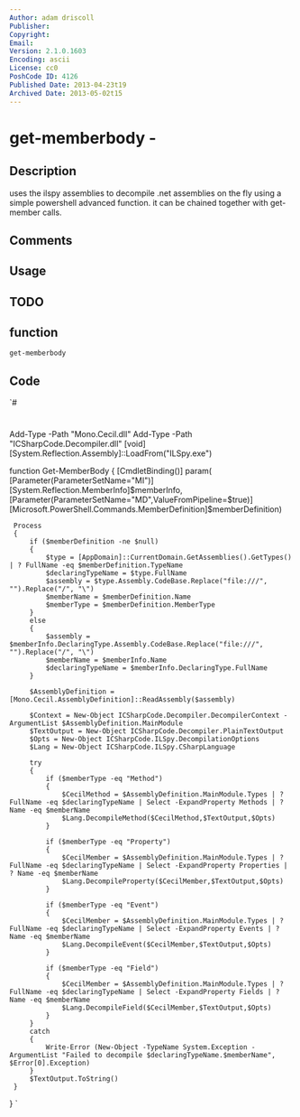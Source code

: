```yaml
---
Author: adam driscoll
Publisher: 
Copyright: 
Email: 
Version: 2.1.0.1603
Encoding: ascii
License: cc0
PoshCode ID: 4126
Published Date: 2013-04-23t19
Archived Date: 2013-05-02t15
---
```


# get-memberbody - 

## Description

uses the ilspy assemblies to decompile .net assemblies on the fly using a simple powershell advanced function. it can be chained together with get-member calls.

## Comments



## Usage



## TODO



## function

`get-memberbody`

## Code

`#
 #
 Add-Type -Path "Mono.Cecil.dll"
 Add-Type -Path "ICSharpCode.Decompiler.dll"
 [void][System.Reflection.Assembly]::LoadFrom("ILSpy.exe") 
 
 function Get-MemberBody
 {
     [CmdletBinding()]
     param(
     [Parameter(ParameterSetName="MI")]
     [System.Reflection.MemberInfo]$memberInfo,
     [Parameter(ParameterSetName="MD",ValueFromPipeline=$true)]
     [Microsoft.PowerShell.Commands.MemberDefinition]$memberDefinition)
 
     Process 
     {
         if ($memberDefinition -ne $null)
         {
             $type = [AppDomain]::CurrentDomain.GetAssemblies().GetTypes() | ? FullName -eq $memberDefinition.TypeName
             $declaringTypeName = $type.FullName
             $assembly = $type.Assembly.CodeBase.Replace("file:///", "").Replace("/", "\")
             $memberName = $memberDefinition.Name
             $memberType = $memberDefinition.MemberType
         }
         else 
         {
             $assembly = $memberInfo.DeclaringType.Assembly.CodeBase.Replace("file:///", "").Replace("/", "\")
             $memberName = $memberInfo.Name
             $declaringTypeName = $memberInfo.DeclaringType.FullName
         }
 
         $AssemblyDefinition = [Mono.Cecil.AssemblyDefinition]::ReadAssembly($assembly)
 
         $Context = New-Object ICSharpCode.Decompiler.DecompilerContext -ArgumentList $AssemblyDefinition.MainModule
         $TextOutput = New-Object ICSharpCode.Decompiler.PlainTextOutput
         $Opts = New-Object ICSharpCode.ILSpy.DecompilationOptions
         $Lang = New-Object ICSharpCode.ILSpy.CSharpLanguage
         
         try 
         {
             if ($memberType -eq "Method")
             {
                 $CecilMethod = $AssemblyDefinition.MainModule.Types | ? FullName -eq $declaringTypeName | Select -ExpandProperty Methods | ? Name -eq $memberName
                 $Lang.DecompileMethod($CecilMethod,$TextOutput,$Opts)
             }
 
             if ($memberType -eq "Property")
             {
                 $CecilMember = $AssemblyDefinition.MainModule.Types | ? FullName -eq $declaringTypeName | Select -ExpandProperty Properties | ? Name -eq $memberName
                 $Lang.DecompileProperty($CecilMember,$TextOutput,$Opts)
             }
 
             if ($memberType -eq "Event")
             {
                 $CecilMember = $AssemblyDefinition.MainModule.Types | ? FullName -eq $declaringTypeName | Select -ExpandProperty Events | ? Name -eq $memberName
                 $Lang.DecompileEvent($CecilMember,$TextOutput,$Opts)
             }
 
             if ($memberType -eq "Field")
             {
                 $CecilMember = $AssemblyDefinition.MainModule.Types | ? FullName -eq $declaringTypeName | Select -ExpandProperty Fields | ? Name -eq $memberName
                 $Lang.DecompileField($CecilMember,$TextOutput,$Opts)
             }
         }
         catch
         {
             Write-Error (New-Object -TypeName System.Exception -ArgumentList "Failed to decompile $declaringTypeName.$memberName", $Error[0].Exception)
         }
         $TextOutput.ToString()
     }
 }
`

